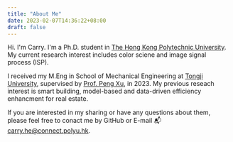 ```yaml
---
title: "About Me"
date: 2023-02-07T14:36:22+08:00
draft: false
---
```


Hi. I'm Carry. I'm a Ph.D. student in [The Hong Kong Polytechnic University](https://www.polyu.edu.hk/). My current research interest includes color sciene and image signal process (ISP).

I received my M.Eng in School of Mechanical Engineering at [Tongji University](https://en.tongji.edu.cn/p/#/), supervised by [Prof. Peng Xu](https://mefaculty.tongji.edu.cn/info/1302/3305.htm), in 2023. My previous reseach interest is smart building, model-based and data-driven efficiency enhancment for real estate.

If you are interested in my sharing or have any questions about them, please feel free to conact me by GitHub or E-mail :mailbox_with_mail: <carry.he@connect.polyu.hk>.